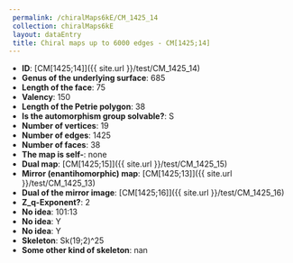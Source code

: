 ```yaml
--- 
 permalink: /chiralMaps6kE/CM_1425_14 
 collection: chiralMaps6kE
 layout: dataEntry
 title: Chiral maps up to 6000 edges - CM[1425;14]
---
```


- **ID**: [CM[1425;14]]({{ site.url }}/test/CM_1425_14)
- **Genus of the underlying surface**: 685
- **Length of the face**: 75
- **Valency**: 150
- **Length of the Petrie polygon**: 38
- **Is the automorphism group solvable?**: S
- **Number of vertices**: 19
- **Number of edges**: 1425
- **Number of faces**: 38
- **The map is self-**: none
- **Dual map**: [CM[1425;15]]({{ site.url }}/test/CM_1425_15)
- **Mirror (enantihomorphic) map**: [CM[1425;13]]({{ site.url }}/test/CM_1425_13)
- **Dual of the mirror image**: [CM[1425;16]]({{ site.url }}/test/CM_1425_16)
- **Z_q-Exponent?**: 2
- **No idea**:  101:13
- **No idea**: Y
- **No idea**: Y
- **Skeleton**: Sk(19;2)^25
- **Some other kind of skeleton**: nan

